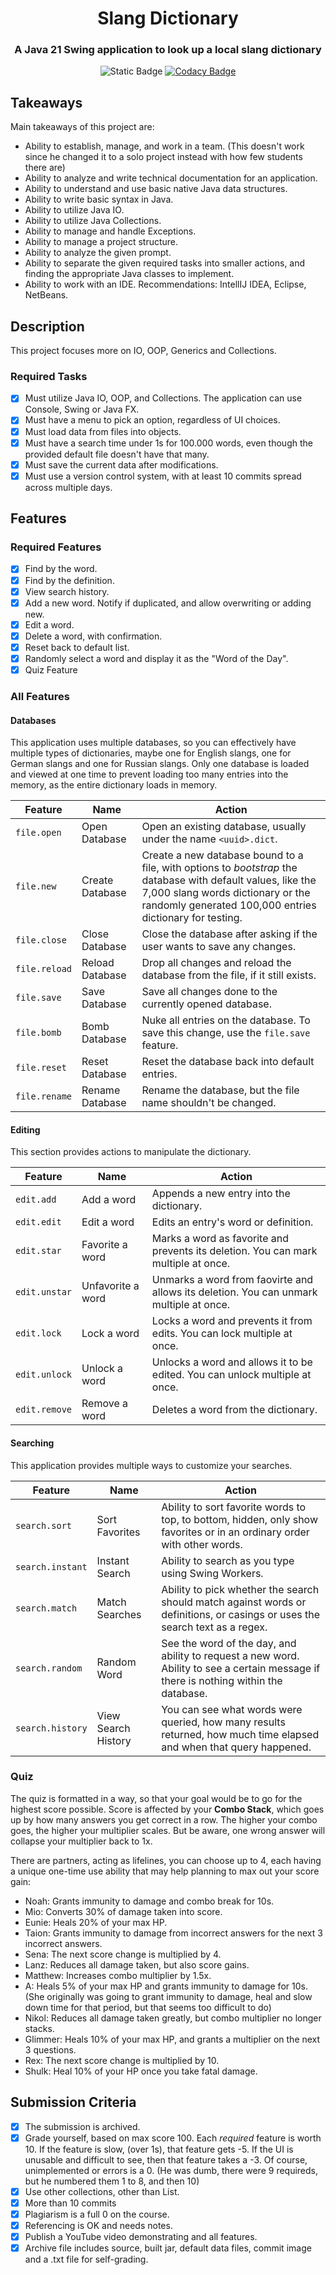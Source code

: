 <div align="center">

# Slang Dictionary

### A Java 21 Swing application to look up a local slang dictionary

![Static Badge](https://img.shields.io/badge/java-21-orange?logo=java)
[![Codacy Badge](https://app.codacy.com/project/badge/Grade/da80c89fedf946899ca104426c6f5f31)](https://app.codacy.com/gh/hikawi/slang-dictionary/dashboard?utm_source=gh&utm_medium=referral&utm_content=&utm_campaign=Badge_grade)

</div>

## Takeaways

Main takeaways of this project are:

- Ability to establish, manage, and work in a team. (This doesn't work since he changed it to a solo project instead
  with how few students there are)
- Ability to analyze and write technical documentation for an application.
- Ability to understand and use basic native Java data structures.
- Ability to write basic syntax in Java.
- Ability to utilize Java IO.
- Ability to utilize Java Collections.
- Ability to manage and handle Exceptions.
- Ability to manage a project structure.
- Ability to analyze the given prompt.
- Ability to separate the given required tasks into smaller actions, and finding the appropriate Java classes to
  implement.
- Ability to work with an IDE. Recommendations: IntellIJ IDEA, Eclipse, NetBeans.

## Description

This project focuses more on IO, OOP, Generics and Collections.

### Required Tasks

- [x] Must utilize Java IO, OOP, and Collections. The application can use Console, Swing or Java FX.
- [x] Must have a menu to pick an option, regardless of UI choices.
- [x] Must load data from files into objects.
- [x] Must have a search time under 1s for 100.000 words, even though the provided default file doesn't have that many.
- [x] Must save the current data after modifications.
- [x] Must use a version control system, with at least 10 commits spread across multiple days.

## Features

### Required Features

- [x] Find by the word.
- [x] Find by the definition.
- [x] View search history.
- [x] Add a new word. Notify if duplicated, and allow overwriting or adding new.
- [x] Edit a word.
- [x] Delete a word, with confirmation.
- [x] Reset back to default list.
- [x] Randomly select a word and display it as the "Word of the Day".
- [x] Quiz Feature

### All Features

#### Databases

This application uses multiple databases, so you can effectively have multiple types of dictionaries, maybe one for
English slangs, one for German slangs and one for Russian slangs. Only one database is loaded and viewed at one time to
prevent loading too many entries into the memory, as the entire dictionary loads in memory.

| Feature       | Name            | Action                                                                                                                                                                                                       |
|---------------|-----------------|--------------------------------------------------------------------------------------------------------------------------------------------------------------------------------------------------------------|
| `file.open`   | Open Database   | Open an existing database, usually under the name `<uuid>.dict`.                                                                                                                                             |
| `file.new`    | Create Database | Create a new database bound to a file, with options to _bootstrap_ the database with default values, like the 7,000 slang words dictionary or the randomly generated 100,000 entries dictionary for testing. |
| `file.close`  | Close Database  | Close the database after asking if the user wants to save any changes.                                                                                                                                       |
| `file.reload` | Reload Database | Drop all changes and reload the database from the file, if it still exists.                                                                                                                                  |
| `file.save`   | Save Database   | Save all changes done to the currently opened database.                                                                                                                                                      |
| `file.bomb`   | Bomb Database   | Nuke all entries on the database. To save this change, use the `file.save` feature.                                                                                                                          |
| `file.reset`  | Reset Database  | Reset the database back into default entries.                                                                                                                                                                |
| `file.rename` | Rename Database | Rename the database, but the file name shouldn't be changed.                                                                                                                                                 |

#### Editing

This section provides actions to manipulate the dictionary.

| Feature       | Name              | Action                                                                                 |
|---------------|-------------------|----------------------------------------------------------------------------------------|
| `edit.add`    | Add a word        | Appends a new entry into the dictionary.                                               |
| `edit.edit`   | Edit a word       | Edits an entry's word or definition.                                                   |
| `edit.star`   | Favorite a word   | Marks a word as favorite and prevents its deletion. You can mark multiple at once.     |
| `edit.unstar` | Unfavorite a word | Unmarks a word from faovirte and allows its deletion. You can unmark multiple at once. |
| `edit.lock`   | Lock a word       | Locks a word and prevents it from edits. You can lock multiple at once.                |
| `edit.unlock` | Unlock a word     | Unlocks a word and allows it to be edited. You can unlock multiple at once.            |
| `edit.remove` | Remove a word     | Deletes a word from the dictionary.                                                    |

#### Searching

This application provides multiple ways to customize your searches.

| Feature          | Name                | Action                                                                                                                                |
|------------------|---------------------|---------------------------------------------------------------------------------------------------------------------------------------|
| `search.sort`    | Sort Favorites      | Ability to sort favorite words to top, to bottom, hidden, only show favorites or in an ordinary order with other words.               |
| `search.instant` | Instant Search      | Ability to search as you type using Swing Workers.                                                                                    |
| `search.match`   | Match Searches      | Ability to pick whether the search should match against words or definitions, or casings or uses the search text as a regex.          |
| `search.random`  | Random Word         | See the word of the day, and ability to request a new word. Ability to see a certain message if there is nothing within the database. |
| `search.history` | View Search History | You can see what words were queried, how many results returned, how much time elapsed and when that query happened.                   |

### Quiz

The quiz is formatted in a way, so that your goal would be to go for the highest score possible. Score is affected by your **Combo Stack**, which goes up by how many answers you get correct in a row. The higher your combo goes, the higher your multiplier scales. But be aware, one wrong answer will collapse your multiplier back to 1x.

There are partners, acting as lifelines, you can choose up to 4, each having a unique one-time use ability that may help planning to max out your score gain:

- Noah: Grants immunity to damage and combo break for 10s.
- Mio: Converts 30% of damage taken into score.
- Eunie: Heals 20% of your max HP.
- Taion: Grants immunity to damage from incorrect answers for the next 3 incorrect answers.
- Sena: The next score change is multiplied by 4.
- Lanz: Reduces all damage taken, but also score gains.
- Matthew: Increases combo multiplier by 1.5x.
- A: Heals 5% of your max HP and grants immunity to damage for 10s. (She originally was going to grant immunity to damage, heal and slow down time for that period, but that seems too difficult to do)
- Nikol: Reduces all damage taken greatly, but combo multiplier no longer stacks.
- Glimmer: Heals 10% of your max HP, and grants a multiplier on the next 3 questions.
- Rex: The next score change is multiplied by 10.
- Shulk: Heal 10% of your HP once you take fatal damage.

## Submission Criteria

- [x] The submission is archived.
- [x] Grade yourself, based on max score 100. Each *required* feature is worth 10. If the feature is slow, (over 1s), that feature gets -5. If the UI is unusable and difficult to see, then that feature takes a -3. Of course, unimplemented or errors is a 0. (He was dumb, there were 9 requireds, but he numbered them 1 to 8, and then 10)
- [x] Use other collections, other than List.
- [x] More than 10 commits
- [x] Plagiarism is a full 0 on the course.
- [x] Referencing is OK and needs notes.
- [x] Publish a YouTube video demonstrating and all features.
- [x] Archive file includes source, built jar, default data files, commit image and a .txt file for self-grading.
